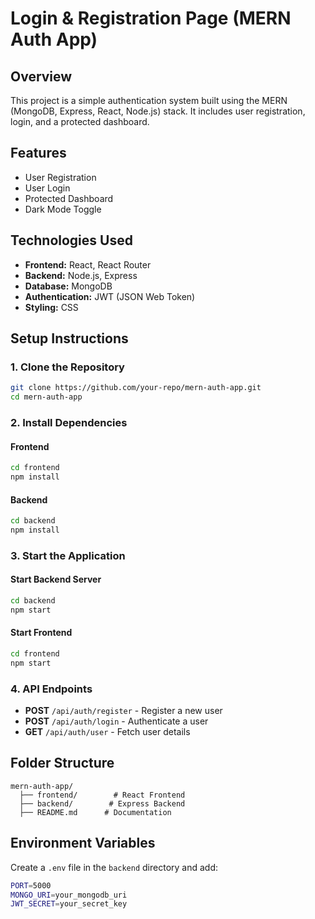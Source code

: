 # Login & Registration Page (MERN Auth App)

## Overview
This project is a simple authentication system built using the MERN (MongoDB, Express, React, Node.js) stack. It includes user registration, login, and a protected dashboard.

## Features
- User Registration
- User Login
- Protected Dashboard
- Dark Mode Toggle

## Technologies Used
- **Frontend:** React, React Router
- **Backend:** Node.js, Express
- **Database:** MongoDB
- **Authentication:** JWT (JSON Web Token)
- **Styling:** CSS

## Setup Instructions

### 1. Clone the Repository
```sh
git clone https://github.com/your-repo/mern-auth-app.git
cd mern-auth-app
```

### 2. Install Dependencies
#### Frontend
```sh
cd frontend
npm install
```
#### Backend
```sh
cd backend
npm install
```

### 3. Start the Application
#### Start Backend Server
```sh
cd backend
npm start
```
#### Start Frontend
```sh
cd frontend
npm start
```

### 4. API Endpoints
- **POST** `/api/auth/register` - Register a new user
- **POST** `/api/auth/login` - Authenticate a user
- **GET** `/api/auth/user` - Fetch user details

## Folder Structure
```
mern-auth-app/
  ├── frontend/        # React Frontend
  ├── backend/        # Express Backend
  ├── README.md      # Documentation
```

## Environment Variables
Create a `.env` file in the `backend` directory and add:
```sh
PORT=5000
MONGO_URI=your_mongodb_uri
JWT_SECRET=your_secret_key
```



